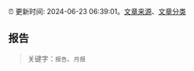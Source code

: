 :alarm_clock: 更新时间: 2024-06-23 06:39:01。[文章来源](/README.md)、[文章分类](/TAGS.md)

## 报告


> 关键字：`报告`、`月报`



